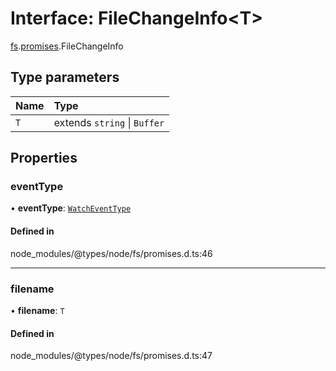 # Interface: FileChangeInfo<T\>

[fs](../modules/fs.md).[promises](../modules/fs.promises.md).FileChangeInfo

## Type parameters

| Name | Type |
| :------ | :------ |
| `T` | extends `string` \| `Buffer` |

## Properties

### eventType

• **eventType**: [`WatchEventType`](../types/fs.WatchEventType.md)

#### Defined in

node_modules/@types/node/fs/promises.d.ts:46

___

### filename

• **filename**: `T`

#### Defined in

node_modules/@types/node/fs/promises.d.ts:47
